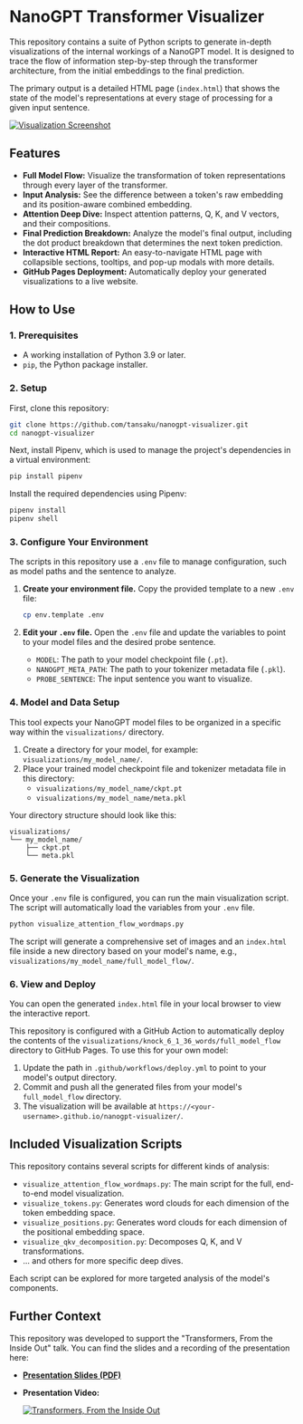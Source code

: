 # NanoGPT Transformer Visualizer

This repository contains a suite of Python scripts to generate in-depth visualizations of the internal workings of a NanoGPT model. It is designed to trace the flow of information step-by-step through the transformer architecture, from the initial embeddings to the final prediction.

The primary output is a detailed HTML page (`index.html`) that shows the state of the model's representations at every stage of processing for a given input sentence.

[![Visualization Screenshot](screenshot.png)](https://tansaku.github.io/nanogpt-visualizer/)

## Features

- **Full Model Flow:** Visualize the transformation of token representations through every layer of the transformer.
- **Input Analysis:** See the difference between a token's raw embedding and its position-aware combined embedding.
- **Attention Deep Dive:** Inspect attention patterns, Q, K, and V vectors, and their compositions.
- **Final Prediction Breakdown:** Analyze the model's final output, including the dot product breakdown that determines the next token prediction.
- **Interactive HTML Report:** An easy-to-navigate HTML page with collapsible sections, tooltips, and pop-up modals with more details.
- **GitHub Pages Deployment:** Automatically deploy your generated visualizations to a live website.

## How to Use

### 1. Prerequisites

- A working installation of Python 3.9 or later.
- `pip`, the Python package installer.

### 2. Setup

First, clone this repository:
```bash
git clone https://github.com/tansaku/nanogpt-visualizer.git
cd nanogpt-visualizer
```

Next, install Pipenv, which is used to manage the project's dependencies in a virtual environment:
```bash
pip install pipenv
```

Install the required dependencies using Pipenv:
```bash
pipenv install
pipenv shell
```

### 3. Configure Your Environment

The scripts in this repository use a `.env` file to manage configuration, such as model paths and the sentence to analyze.

1.  **Create your environment file.** Copy the provided template to a new `.env` file:
    ```bash
    cp env.template .env
    ```

2.  **Edit your `.env` file.** Open the `.env` file and update the variables to point to your model files and the desired probe sentence.

    -   `MODEL`: The path to your model checkpoint file (`.pt`).
    -   `NANOGPT_META_PATH`: The path to your tokenizer metadata file (`.pkl`).
    -   `PROBE_SENTENCE`: The input sentence you want to visualize.

### 4. Model and Data Setup

This tool expects your NanoGPT model files to be organized in a specific way within the `visualizations/` directory.

1.  Create a directory for your model, for example: `visualizations/my_model_name/`.
2.  Place your trained model checkpoint file and tokenizer metadata file in this directory:
    - `visualizations/my_model_name/ckpt.pt`
    - `visualizations/my_model_name/meta.pkl`

Your directory structure should look like this:
```
visualizations/
└── my_model_name/
    ├── ckpt.pt
    └── meta.pkl
```

### 5. Generate the Visualization

Once your `.env` file is configured, you can run the main visualization script. The script will automatically load the variables from your `.env` file.

```bash
python visualize_attention_flow_wordmaps.py
```

The script will generate a comprehensive set of images and an `index.html` file inside a new directory based on your model's name, e.g., `visualizations/my_model_name/full_model_flow/`.

### 6. View and Deploy

You can open the generated `index.html` file in your local browser to view the interactive report.

This repository is configured with a GitHub Action to automatically deploy the contents of the `visualizations/knock_6_1_36_words/full_model_flow` directory to GitHub Pages. To use this for your own model:

1.  Update the path in `.github/workflows/deploy.yml` to point to your model's output directory.
2.  Commit and push all the generated files from your model's `full_model_flow` directory.
3.  The visualization will be available at `https://<your-username>.github.io/nanogpt-visualizer/`.

## Included Visualization Scripts

This repository contains several scripts for different kinds of analysis:

-   `visualize_attention_flow_wordmaps.py`: The main script for the full, end-to-end model visualization.
-   `visualize_tokens.py`: Generates word clouds for each dimension of the token embedding space.
-   `visualize_positions.py`: Generates word clouds for each dimension of the positional embedding space.
-   `visualize_qkv_decomposition.py`: Decomposes Q, K, and V transformations.
-   ... and others for more specific deep dives.

Each script can be explored for more targeted analysis of the model's components.

## Further Context

This repository was developed to support the "Transformers, From the Inside Out" talk. You can find the slides and a recording of the presentation here:

-   **[Presentation Slides (PDF)](TransformersInsideOut-part2.pdf)**
-   **Presentation Video:**

    [![Transformers, From the Inside Out](https://img.youtube.com/vi/Y1Iv5bH3xXo/0.jpg)](https://youtu.be/Y1Iv5bH3xXo)
